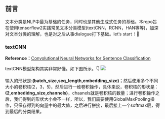 ## 前言

文本分类是NLP中最为基础的任务，同时也是其他生成式任务的基础。本repo旨在使用tensorflow2实践常见文本分类模型(textCNN，RCNN，HAN等等)，加深对文本分类的理解，也是对之后从事dialogue打下基础。let‘s start！🤩

### textCNN

**Reference：**[Convolutional Neural Networks for Sentence Classiﬁcation](https://arxiv.org/abs/1408.5882)

textCNN模型架构其实非常好懂。如下图所示。👇
![](/Users/codewithzichao/MyGithubProjects/Project5/Text_Classification_Programs/images/textCNNjpg.jpg)

输入的形状是:**(batch_size,seq_length,embedding_size)**；然后使用多个不同大小的卷积核(2，3，5)，然后进行一维卷积操作，具体来说，卷积核的形状是：**(2,embedidng_size,channels)**，chaanels就是卷积核的数量；进行卷积操作之后，我们得到的形状大小会不一样，所以，我们需要使用GlobalMaxPooling操作，只保存得到的向量中的最大值，之后进行拼接，最后接上一个softmax层，得到最后的分类结果。

![]()

